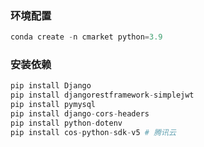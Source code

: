 ### 环境配置

```python
conda create -n cmarket python=3.9
```

### 安装依赖

```python
pip install Django
pip install djangorestframework-simplejwt
pip install pymysql
pip install django-cors-headers
pip install python-dotenv
pip install cos-python-sdk-v5 # 腾讯云
```

